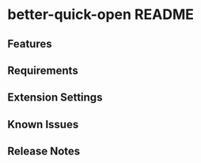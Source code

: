 # better-quick-open README


## Features


## Requirements

## Extension Settings

## Known Issues

## Release Notes


